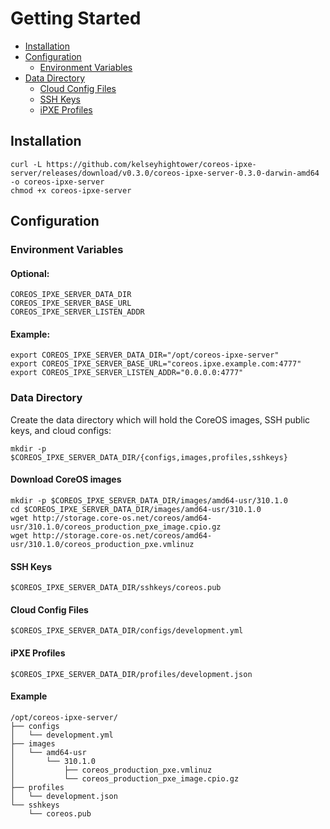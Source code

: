 # Getting Started

- [Installation](#installation)
- [Configuration](#configuration)
  - [Environment Variables](#environment-variables)
- [Data Directory](#data-directory) 
  - [Cloud Config Files](#cloud-config-files)
  - [SSH Keys](#sshkeys)
  - [iPXE Profiles](#ipxe-profiles)

## Installation

```
curl -L https://github.com/kelseyhightower/coreos-ipxe-server/releases/download/v0.3.0/coreos-ipxe-server-0.3.0-darwin-amd64 -o coreos-ipxe-server
chmod +x coreos-ipxe-server
```

## Configuration

### Environment Variables

#### Optional:

```
COREOS_IPXE_SERVER_DATA_DIR
COREOS_IPXE_SERVER_BASE_URL
COREOS_IPXE_SERVER_LISTEN_ADDR
```

#### Example:

```
export COREOS_IPXE_SERVER_DATA_DIR="/opt/coreos-ipxe-server"
export COREOS_IPXE_SERVER_BASE_URL="coreos.ipxe.example.com:4777"
export COREOS_IPXE_SERVER_LISTEN_ADDR="0.0.0.0:4777"
```

### Data Directory

Create the data directory which will hold the CoreOS images, SSH public keys, and cloud configs:

```
mkdir -p $COREOS_IPXE_SERVER_DATA_DIR/{configs,images,profiles,sshkeys}
```

#### Download CoreOS images

```
mkdir -p $COREOS_IPXE_SERVER_DATA_DIR/images/amd64-usr/310.1.0
cd $COREOS_IPXE_SERVER_DATA_DIR/images/amd64-usr/310.1.0
wget http://storage.core-os.net/coreos/amd64-usr/310.1.0/coreos_production_pxe_image.cpio.gz
wget http://storage.core-os.net/coreos/amd64-usr/310.1.0/coreos_production_pxe.vmlinuz
```

#### SSH Keys

```
$COREOS_IPXE_SERVER_DATA_DIR/sshkeys/coreos.pub
```

#### Cloud Config Files

```
$COREOS_IPXE_SERVER_DATA_DIR/configs/development.yml
```

#### iPXE Profiles

```
$COREOS_IPXE_SERVER_DATA_DIR/profiles/development.json
```

#### Example

```
/opt/coreos-ipxe-server/
├── configs
│   └── development.yml
├── images
│   └── amd64-usr
│       └── 310.1.0
│           ├── coreos_production_pxe.vmlinuz
│           └── coreos_production_pxe_image.cpio.gz
├── profiles
│   └── development.json
└── sshkeys
    └── coreos.pub
```
